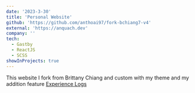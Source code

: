 ```yaml
---
date: '2023-3-30'
title: 'Personal Website'
github: 'https://github.com/anthoai97/fork-bchiang7-v4'
external: 'https://anquach.dev'
company: ''
tech:
  - Gastby
  - ReactJS
  - SCSS
showInProjects: true
---
```


This website I fork from Brittany Chiang and custom with my theme and my addition feature [Experience Logs](https://anquach.dev/exp-logs)
